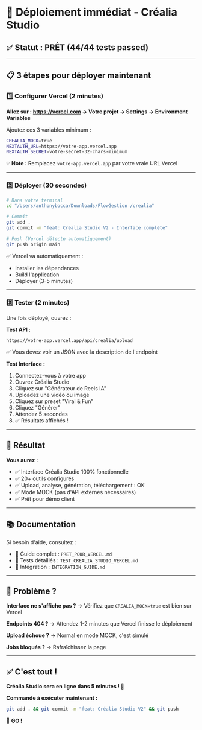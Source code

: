 # 🚀 Déploiement immédiat - Créalia Studio

## ✅ Statut : PRÊT (44/44 tests passed)

---

## 📋 3 étapes pour déployer maintenant

### 1️⃣ Configurer Vercel (2 minutes)

**Allez sur : https://vercel.com → Votre projet → Settings → Environment Variables**

Ajoutez ces 3 variables minimum :

```bash
CREALIA_MOCK=true
NEXTAUTH_URL=https://votre-app.vercel.app
NEXTAUTH_SECRET=votre-secret-32-chars-minimum
```

💡 **Note :** Remplacez `votre-app.vercel.app` par votre vraie URL Vercel

---

### 2️⃣ Déployer (30 secondes)

```bash
# Dans votre terminal
cd "/Users/anthonybocca/Downloads/FlowGestion /crealia"

# Commit
git add .
git commit -m "feat: Créalia Studio V2 - Interface complète"

# Push (Vercel détecte automatiquement)
git push origin main
```

✅ Vercel va automatiquement :
- Installer les dépendances
- Build l'application
- Déployer (3-5 minutes)

---

### 3️⃣ Tester (2 minutes)

Une fois déployé, ouvrez :

**Test API :**
```
https://votre-app.vercel.app/api/crealia/upload
```
✅ Vous devez voir un JSON avec la description de l'endpoint

**Test Interface :**
1. Connectez-vous à votre app
2. Ouvrez Créalia Studio
3. Cliquez sur "Générateur de Reels IA"
4. Uploadez une vidéo ou image
5. Cliquez sur preset "Viral & Fun"
6. Cliquez "Générer"
7. Attendez 5 secondes
8. ✅ Résultats affichés !

---

## 🎯 Résultat

**Vous aurez :**
- ✅ Interface Créalia Studio 100% fonctionnelle
- ✅ 20+ outils configurés
- ✅ Upload, analyse, génération, téléchargement : OK
- ✅ Mode MOCK (pas d'API externes nécessaires)
- ✅ Prêt pour démo client

---

## 📚 Documentation

Si besoin d'aide, consultez :
- 📖 Guide complet : `PRET_POUR_VERCEL.md`
- 🧪 Tests détaillés : `TEST_CREALIA_STUDIO_VERCEL.md`
- 🔌 Intégration : `INTEGRATION_GUIDE.md`

---

## 🐛 Problème ?

**Interface ne s'affiche pas ?**
→ Vérifiez que `CREALIA_MOCK=true` est bien sur Vercel

**Endpoints 404 ?**
→ Attendez 1-2 minutes que Vercel finisse le déploiement

**Upload échoue ?**
→ Normal en mode MOCK, c'est simulé

**Jobs bloqués ?**
→ Rafraîchissez la page

---

## ✅ C'est tout !

**Créalia Studio sera en ligne dans 5 minutes ! 🎉**

**Commande à exécuter maintenant :**

```bash
git add . && git commit -m "feat: Créalia Studio V2" && git push
```

🚀 **GO !**

